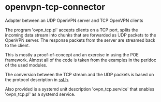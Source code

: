 # openvpn-tcp-connector
Adapter between an UDP OpenVPN server and TCP OpenVPN clients

The program 'ovpn_tcp.pl' accepts clients on a TCP port, splits the incoming data stream into chunks that are
forwarded as UDP packets to the OpenVPN server.
The response packets from the server are streamed back to the client.

This is mostly a proof-of-concept and an exercise in using the POE framework.
Almost all of the code is taken from the examples in the perldoc of the used modules.

The conversion between the TCP stream and the UDP packets is based on the protocol description in
[ssl.h](https://sourceforge.net/p/openvpn/openvpn/ci/v2.1.4/tree/ssl.h "link to the sourceforge project").

Also provided is a systemd unit description 'ovpn_tcp.service' that enables 'ovpn_tcp.pl' as a
systemd service.
